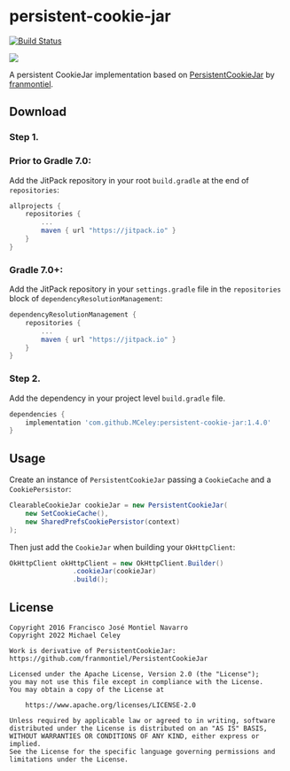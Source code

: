 # persistent-cookie-jar

[![Build Status](https://app.bitrise.io/app/4f79c411b0998adc/status.svg?token=mTH5J1i62Bd4jMAr-Fs1jA&branch=master)](https://app.bitrise.io/app/4f79c411b0998adc)

[![](https://jitpack.io/v/MCeley/persistent-cookie-jar.svg)](https://jitpack.io/#MCeley/persistent-cookie-jar)

A persistent CookieJar implementation based on [PersistentCookieJar](https://github.com/franmontiel/PersistentCookieJar) by [franmontiel](https://github.com/franmontiel).

## Download

### Step 1. 

### Prior to Gradle 7.0: 
Add the JitPack repository in your root `build.gradle` at the end of `repositories`:
```groovy
allprojects {
    repositories {
        ...
        maven { url "https://jitpack.io" }
    }
}
```

### Gradle 7.0+: 
Add the JitPack repository in your `settings.gradle` file in the `repositories` block of `dependencyResolutionManagement`:
```groovy
dependencyResolutionManagement {
    repositories {
        ...
        maven { url "https://jitpack.io" }
    }
}
```

### Step 2. 
Add the dependency in your project level `build.gradle` file.
```groovy
dependencies {
    implementation 'com.github.MCeley:persistent-cookie-jar:1.4.0'
}
```

## Usage

Create an instance of `PersistentCookieJar` passing a `CookieCache` and a `CookiePersistor`:

```java
ClearableCookieJar cookieJar = new PersistentCookieJar(
    new SetCookieCache(), 
    new SharedPrefsCookiePersistor(context)
);
```

Then just add the `CookieJar` when building your `OkHttpClient`:

```java
OkHttpClient okHttpClient = new OkHttpClient.Builder()
                .cookieJar(cookieJar)
                .build();
```

## License

    Copyright 2016 Francisco José Montiel Navarro
    Copyright 2022 Michael Celey

    Work is derivative of PersistentCookieJar:
    https://github.com/franmontiel/PersistentCookieJar

    Licensed under the Apache License, Version 2.0 (the "License");
    you may not use this file except in compliance with the License.
    You may obtain a copy of the License at

        https://www.apache.org/licenses/LICENSE-2.0

    Unless required by applicable law or agreed to in writing, software
    distributed under the License is distributed on an "AS IS" BASIS,
    WITHOUT WARRANTIES OR CONDITIONS OF ANY KIND, either express or implied.
    See the License for the specific language governing permissions and
    limitations under the License.
